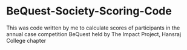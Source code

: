 # BeQuest-Society-Scoring-Code
This was code written by me to calculate scores of participants in the annual case competition BeQuest held by The Impact Project, Hansraj College chapter

